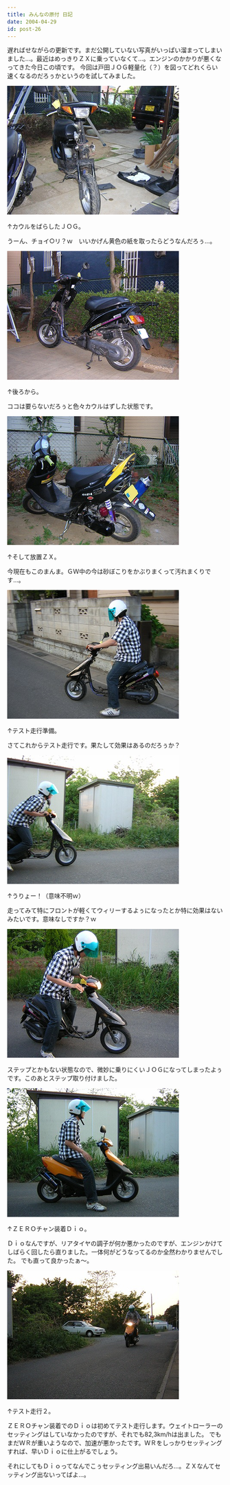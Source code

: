 ```yaml
---
title: みんなの原付 日記
date: 2004-04-29
id: post-26
---
```



<p class="sentence spacing10">遅ればせながらの更新です。まだ公開していない写真がいっぱい溜まってしまいました...。最近はめっきりＺＸに乗っていなくて...。エンジンのかかりが悪くなってきた今日この頃です。 今回は戸田ＪＯＧ軽量化（？）を図ってどれくらい速くなるのだろぅかというのを試してみました。</p>
<div class="center spacing"><img src="/photo/diary/2004.04.29_zx1.jpg" alt=""></div>
<p class="sentence">↑カウルをばらしたＪＯＧ。</p>
<p class="sentence spacing10">うーん、チョイ○リ？ｗ　いいかげん黄色の紙を取ったらどうなんだろぅ...。</p>
<div class="center spacing"><img src="/photo/diary/2004.04.29_zx2.jpg" alt=""></div>
<p class="sentence">↑後ろから。</p>
<p class="sentence spacing10">ココは要らないだろぅと色々カウルはずした状態です。 </p>
<div class="center spacing"><img src="/photo/diary/2004.04.29_zx3.jpg" alt=""></div>
<p class="sentence">↑そして放置ＺＸ。</p>
<p class="sentence spacing10">今現在もこのまんま。ＧＷ中の今は砂ぼこりをかぶりまくって汚れまくりです...。 </p>
<div class="center spacing"><img src="/photo/diary/2004.04.29_zx4.jpg" alt=""></div>
<p class="sentence">↑テスト走行準備。</p>
<p class="sentence spacing10">さてこれからテスト走行です。果たして効果はあるのだろぅか？ </p>
<div class="center spacing"><img src="/photo/diary/2004.04.29_zx5.jpg" alt=""></div>
<p class="sentence">↑うりょー！（意味不明ｗ）</p>
<p class="sentence spacing10">走ってみて特にフロントが軽くてウィリーするよぅになったとか特に効果はないみたいです。意味なしですか？ｗ </p>
<div class="center spacing"><img src="/photo/diary/2004.04.29_zx6.jpg" alt=""></div>
<p class="sentence spacing10">ステップとかもない状態なので、微妙に乗りにくいＪＯＧになってしまったよぅです。このあとステップ取り付けました。 </p>
<div class="center spacing"><img src="/photo/diary/2004.04.29_zx7.jpg" alt=""></div>
<p class="sentence">↑ＺＥＲＯチャン装着Ｄｉｏ。</p>
<p class="sentence spacing10">Ｄｉｏなんですが、リアタイヤの調子が何か悪かったのですが、エンジンかけてしばらく回したら直りました。一体何がどうなってるのか全然わかりませんでした。 でも直って良かったぁ～。 </p>
<div class="center spacing"><img src="/photo/diary/2004.04.29_zx8.jpg" alt=""></div>
<p class="sentence">↑テスト走行２。</p>
<p class="sentence">ＺＥＲＯチャン装着でのＤｉｏは初めてテスト走行します。ウェイトローラーのセッティングはしていなかったのですが、それでも82,3km/hは出ました。 でもまだＷＲが重いようなので、加速が悪かったです。ＷＲをしっかりセッティングすれば、早いＤｉｏに仕上がるでしょう。</p>
<p class="sentence">それにしてもＤｉｏってなんでこぅセッティング出易いんだろ...。ＺＸなんてセッティング出ないってばよ...。 </p>
